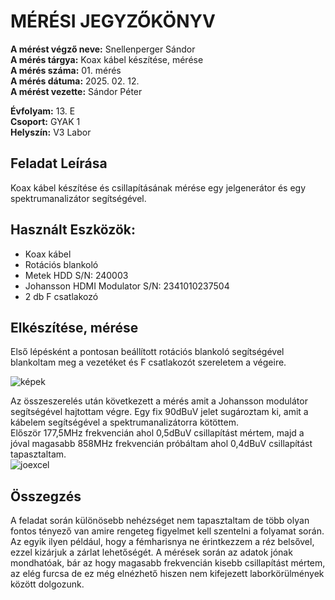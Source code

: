 # MÉRÉSI JEGYZŐKÖNYV   
     
**A mérést végző neve:** Snellenperger Sándor   
**A mérés tárgya:**  Koax kábel készítése, mérése  
**A mérés száma:** 01. mérés    
**A mérés dátuma:** 2025. 02. 12.    
**A mérést vezette:** Sándor Péter    

**Évfolyam:** 13. E  
**Csoport:** GYAK 1  
**Helyszín:** V3 Labor 

## Feladat Leírása   
Koax kábel készítése és csillapításának mérése egy jelgenerátor és egy spektrumanalizátor segítségével. 


## Használt Eszközök: 
  - Koax kábel  
  - Rotációs blankoló  
  - Metek HDD  S/N: 240003
  - Johansson HDMI Modulator S/N: 2341010237504 
  - 2 db F csatlakozó  
 
## Elkészítése, mérése
Első lépésként a pontosan beállított rotációs blankoló segítségével blankoltam meg a vezetéket és F csatlakozót szereletem a végeire.  
  
![képek](https://github.com/user-attachments/assets/39bc9ff0-9529-46fc-9728-62912a5cbb4e)  



Az összeszerelés után következett a mérés amit a Johansson modulátor segítségével hajtottam végre. Egy fix 90dBuV jelet sugároztam ki, amit a kábelem segítségével a spektrumanalizátorra kötöttem.  
Először 177,5MHz frekvencián ahol 0,5dBuV csillapítást mértem, majd a jóval magasabb 858MHz frekvencián próbáltam ahol 0,4dBuV csillapítást tapasztaltam.  
![joexcel](https://github.com/user-attachments/assets/952586c3-d749-4a4d-b1d4-17ea0ff94bc2)


## Összegzés
A feladat során különösebb nehézséget nem tapasztaltam de több olyan fontos tényező van amire rengeteg figyelmet kell szentelni a folyamat során. Az egyik ilyen például, hogy a fémharisnya ne érintkezzem a réz belsővel, ezzel kizárjuk a zárlat lehetőségét. A mérések során az adatok jónak mondhatóak, bár az hogy magasabb frekvencián kisebb csillapítást mértem, az elég furcsa de ez még elnézhető hiszen nem kifejezett laborkörülmények között dolgozunk.




